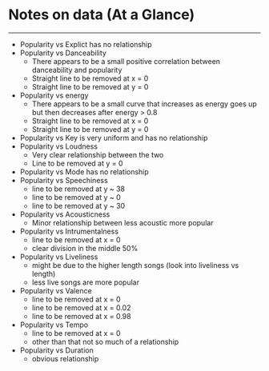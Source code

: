 # Notes on data (At a Glance)
-------------

- Popularity vs Explict has no relationship
- Popularity vs Danceability
  - There appears to be a small positive correlation between danceability and popularity
  - Straight line to be removed at x = 0
  - Straight line to be removed at y = 0
- Popularity vs energy
  - There appears to be a small curve that increases as energy goes up but then decreases after energy > 0.8
  - Straight line to be removed at x = 0
  - Straight line to be removed at y = 0
- Popularity vs Key is very uniform  and has no relationship
- Popularity vs Loudness
  - Very clear relationship between the two
  - Line to be removed at y = 0
- Popularity vs Mode has no relationship
- Popularity vs Speechiness
  - line to be removed at y ~ 38
  - line to be removed at y ~ 0
  - line to be removed at y ~ 30
- Popularity vs Acousticness
  - Minor relationship between less acoustic more popular
- Popularity vs Intrumentalness
  - line to be removed at x = 0
  - clear division in the middle 50%
- Popularity vs Liveliness
  - might be due to the higher length songs (look into liveliness vs length)
  - less live songs are more popular
- Popularity vs Valence
  - line to be removed at x = 0
  - line to be removed at x = 0.02
  - line to be removed at x = 0.98
- Popularity vs Tempo
  - line to be removed at x = 0
  - other than that not so much of a relationship
- Popularity vs Duration
  - obvious relationship 
